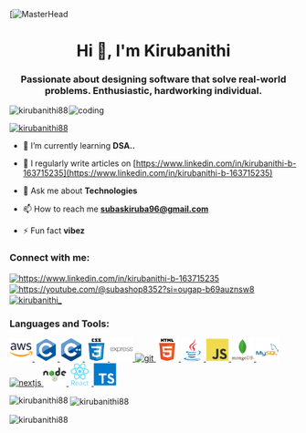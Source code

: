 [![MasterHead](https://th.bing.com/th/id/OIP.yw0TnheAGN-LPneDaTlaxwHaD8?w=286&h=180&c=7&r=0&o=5&dpr=1.5&pid=1.7)


<h1 align="center">Hi 👋, I'm Kirubanithi</h1>
<h3 align="center">Passionate about designing software that solve real-world problems. Enthusiastic, hardworking individual.</h3>
<img align ="right" alt="coding" width ="400" src="https://www.bing.com/th/id/OGC.9b6764db36bb48ac8d5c58c2c60190b8?pid=1.7&rurl=https%3a%2f%2fmedia2.giphy.com%2fmedia%2f11jacPItBsJDLa%2fsource.gif&ehk=jjPhLrhTOfMDWEpAZ2Yz3Tx05%2bTVuFffim7n8LXzeCU%3d">
<p align="left"> <img src="https://komarev.com/ghpvc/?username=kirubanithi88&label=Profile%20views&color=0e75b6&style=flat" alt="kirubanithi88" /> </p>

<p align="left"> <a href="https://github.com/ryo-ma/github-profile-trophy"><img src="https://github-profile-trophy.vercel.app/?username=kirubanithi88" alt="kirubanithi88" /></a> </p>

- 🌱 I’m currently learning **DSA..**

- 📝 I regularly write articles on [https://www.linkedin.com/in/kirubanithi-b-163715235](https://www.linkedin.com/in/kirubanithi-b-163715235)

- 💬 Ask me about **Technologies**

- 📫 How to reach me **subaskiruba96@gmail.com**

- ⚡ Fun fact **vibez**

<h3 align="left">Connect with me:</h3>
<p align="left">
<a href="https://linkedin.com/in/https://www.linkedin.com/in/kirubanithi-b-163715235" target="blank"><img align="center" src="https://raw.githubusercontent.com/rahuldkjain/github-profile-readme-generator/master/src/images/icons/Social/linked-in-alt.svg" alt="https://www.linkedin.com/in/kirubanithi-b-163715235" height="30" width="40" /></a>
<a href="https://www.youtube.com/c/https://youtube.com/@subashop8352?si=ougap-b69auznsw8" target="blank"><img align="center" src="https://raw.githubusercontent.com/rahuldkjain/github-profile-readme-generator/master/src/images/icons/Social/youtube.svg" alt="https://youtube.com/@subashop8352?si=ougap-b69auznsw8" height="30" width="40" /></a>
<a href="https://www.leetcode.com/kirubanithi_" target="blank"><img align="center" src="https://raw.githubusercontent.com/rahuldkjain/github-profile-readme-generator/master/src/images/icons/Social/leet-code.svg" alt="kirubanithi_" height="30" width="40" /></a>
</p>

<h3 align="left">Languages and Tools:</h3>
<p align="left"> <a href="https://aws.amazon.com" target="_blank" rel="noreferrer"> <img src="https://raw.githubusercontent.com/devicons/devicon/master/icons/amazonwebservices/amazonwebservices-original-wordmark.svg" alt="aws" width="40" height="40"/> </a> <a href="https://www.cprogramming.com/" target="_blank" rel="noreferrer"> <img src="https://raw.githubusercontent.com/devicons/devicon/master/icons/c/c-original.svg" alt="c" width="40" height="40"/> </a> <a href="https://www.w3schools.com/cpp/" target="_blank" rel="noreferrer"> <img src="https://raw.githubusercontent.com/devicons/devicon/master/icons/cplusplus/cplusplus-original.svg" alt="cplusplus" width="40" height="40"/> </a> <a href="https://www.w3schools.com/css/" target="_blank" rel="noreferrer"> <img src="https://raw.githubusercontent.com/devicons/devicon/master/icons/css3/css3-original-wordmark.svg" alt="css3" width="40" height="40"/> </a> <a href="https://expressjs.com" target="_blank" rel="noreferrer"> <img src="https://raw.githubusercontent.com/devicons/devicon/master/icons/express/express-original-wordmark.svg" alt="express" width="40" height="40"/> </a> <a href="https://git-scm.com/" target="_blank" rel="noreferrer"> <img src="https://www.vectorlogo.zone/logos/git-scm/git-scm-icon.svg" alt="git" width="40" height="40"/> </a> <a href="https://www.w3.org/html/" target="_blank" rel="noreferrer"> <img src="https://raw.githubusercontent.com/devicons/devicon/master/icons/html5/html5-original-wordmark.svg" alt="html5" width="40" height="40"/> </a> <a href="https://www.java.com" target="_blank" rel="noreferrer"> <img src="https://raw.githubusercontent.com/devicons/devicon/master/icons/java/java-original.svg" alt="java" width="40" height="40"/> </a> <a href="https://developer.mozilla.org/en-US/docs/Web/JavaScript" target="_blank" rel="noreferrer"> <img src="https://raw.githubusercontent.com/devicons/devicon/master/icons/javascript/javascript-original.svg" alt="javascript" width="40" height="40"/> </a> <a href="https://www.mongodb.com/" target="_blank" rel="noreferrer"> <img src="https://raw.githubusercontent.com/devicons/devicon/master/icons/mongodb/mongodb-original-wordmark.svg" alt="mongodb" width="40" height="40"/> </a> <a href="https://www.mysql.com/" target="_blank" rel="noreferrer"> <img src="https://raw.githubusercontent.com/devicons/devicon/master/icons/mysql/mysql-original-wordmark.svg" alt="mysql" width="40" height="40"/> </a> <a href="https://nextjs.org/" target="_blank" rel="noreferrer"> <img src="https://cdn.worldvectorlogo.com/logos/nextjs-2.svg" alt="nextjs" width="40" height="40"/> </a> <a href="https://nodejs.org" target="_blank" rel="noreferrer"> <img src="https://raw.githubusercontent.com/devicons/devicon/master/icons/nodejs/nodejs-original-wordmark.svg" alt="nodejs" width="40" height="40"/> </a> <a href="https://reactjs.org/" target="_blank" rel="noreferrer"> <img src="https://raw.githubusercontent.com/devicons/devicon/master/icons/react/react-original-wordmark.svg" alt="react" width="40" height="40"/> </a> <a href="https://www.typescriptlang.org/" target="_blank" rel="noreferrer"> <img src="https://raw.githubusercontent.com/devicons/devicon/master/icons/typescript/typescript-original.svg" alt="typescript" width="40" height="40"/> </a> </p>

<p><img align="left" src="https://github-readme-stats.vercel.app/api/top-langs?username=kirubanithi88&show_icons=true&locale=en&layout=compact" alt="kirubanithi88" /></p>

<p>&nbsp;<img align="center" src="https://github-readme-stats.vercel.app/api?username=kirubanithi88&show_icons=true&locale=en" alt="kirubanithi88" /></p>

<p><img align="center" src="https://github-readme-streak-stats.herokuapp.com/?user=kirubanithi88&" alt="kirubanithi88" /></p>
